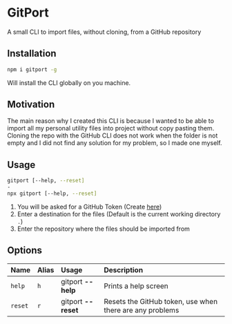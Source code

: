 # GitPort

A small CLI to import files, without cloning, from a GitHub repository


## Installation
```sh
npm i gitport -g
```
Will install the CLI globally on you machine.

## Motivation

The main reason why I created this CLI is because I wanted to be able to import all my personal utility files into project without copy pasting them.
Cloning the repo with the GitHub CLI does not work when the folder is not empty and I did not find any solution for my problem, so I made one myself.

## Usage

```sh
gitport [--help, --reset]
-
npx gitport [--help, --reset]
```

1. You will be asked for a GitHub Token (Create [here](https://github.com/settings/tokens/new))
2. Enter a destination for the files (Default is the current working directory `.`)
3. Enter the repository where the files should be imported from

## Options

| Name       | Alias | Usage                                         | Description                         |
| :--------- | :---- | :-------------------------------------------- | :------------|
| `help` | `h`   | gitport **--help** | Prints a help screen    |
| `reset` | `r`  | gitport **--reset**                | Resets the GitHub token, use when there are any problems        |